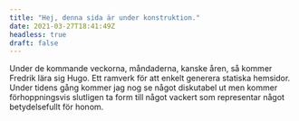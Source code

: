 ```yaml
---
title: "Hej, denna sida är under konstruktion."
date: 2021-03-27T18:41:49Z
headless: true
draft: false
---
```

Under de kommande veckorna, måndaderna, kanske åren, så kommer Fredrik lära sig Hugo. Ett ramverk för att enkelt generera statiska hemsidor. Under tidens gång kommer jag nog se något diskutabel ut men kommer förhoppningsvis slutligen ta form till något vackert som representar något betydelsefullt för honom.
